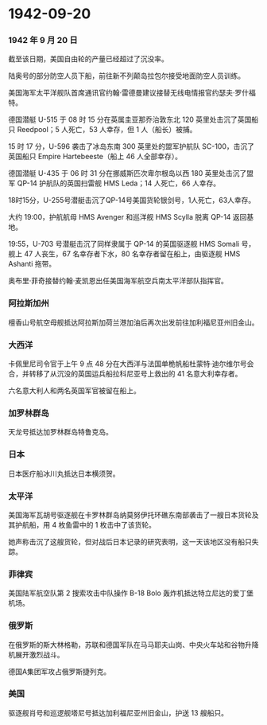 # 1942-09-20

### 1942 年 9 月 20 日

截至该日期，美国自由轮的产量已经超过了沉没率。

陆奥号的部分防空人员下船，前往新不列颠岛拉包尔接受地面防空人员训练。

美国海军太平洋舰队首席通讯官约翰·雷德曼建议接替无线电情报官约瑟夫·罗什福特。

德国潜艇 U-515 于 08 时 15 分在英属圭亚那乔治敦东北 120
英里处击沉了英国船只 Reedpool；5 人死亡，53 人幸存，但 1
人（船长）被捕。

15 时 17 分，U-596 袭击了冰岛东南 300 英里处的盟军护航队
SC-100，击沉了英国船只 Empire Hartebeeste（船上 46 人全部幸存）。

德国潜艇 U-435 于 06 时 31 分在挪威斯匹次卑尔根岛以西 180
英里处击沉了盟军 QP-14 护航队的英国扫雷舰 HMS Leda；14 人死亡，66
人幸存。

18时15分，U-255号潜艇击沉了QP-14号美国货轮银剑号，1人死亡，63人幸存。

大约 19:00，护航航母 HMS Avenger 和巡洋舰 HMS Scylla 脱离 QP-14
返回基地。

19:55，U-703 号潜艇击沉了同样隶属于 QP-14 的英国驱逐舰 HMS Somali
号，舰上 47 人丧生，67 名幸存者下水，80 名幸存者留在船上，由驱逐舰 HMS
Ashanti 拖带。

奥布里·菲奇接替约翰·麦凯恩出任美国海军航空兵南太平洋部队指挥官。

### 阿拉斯加州

檀香山号航空母舰抵达阿拉斯加荷兰港加油后再次出发前往加利福尼亚州旧金山。

### 大西洋

卡佩里尼司令官于上午 9 点 48
分在大西洋与法国单桅帆船杜蒙特·迪尔维尔号会合，并转移了从沉没的英国运兵船拉科尼亚号上救出的
41 名意大利幸存者。

六名意大利人和两名英国军官被留在船上。

### 加罗林群岛

天龙号抵达加罗林群岛特鲁克岛。

### 日本

日本医疗船冰川丸抵达日本横须贺。

### 太平洋

美国海军瓦胡号驱逐舰在卡罗林群岛纳莫努伊托环礁东南部袭击了一艘日本货轮及其护航船，用
4 枚鱼雷中的 1 枚击中了该货轮。

她声称击沉了这艘货轮，但对战后日本记录的研究表明，这一天该地区没有船只失踪。

### 菲律宾

美国陆军航空队第 2 搜索攻击中队操作 B-18 Bolo
轰炸机抵达特立尼达的爱丁堡机场。

### 俄罗斯

在俄罗斯的斯大林格勒，苏联和德国军队在马马耶夫山岗、中央火车站和谷物升降机展开激烈战斗。

德国A集团军攻占俄罗斯捷列克。

### 美国

驱逐舰肖号和巡逻舰塔尼号抵达加利福尼亚州旧金山，护送 13 艘船只。